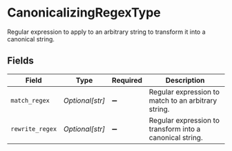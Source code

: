 # CanonicalizingRegexType

Regular expression to apply to an arbitrary string to transform it into a canonical string.


## Fields

| Field                                                    | Type                                                     | Required                                                 | Description                                              |
| -------------------------------------------------------- | -------------------------------------------------------- | -------------------------------------------------------- | -------------------------------------------------------- |
| `match_regex`                                            | *Optional[str]*                                          | :heavy_minus_sign:                                       | Regular expression to match to an arbitrary string.      |
| `rewrite_regex`                                          | *Optional[str]*                                          | :heavy_minus_sign:                                       | Regular expression to transform into a canonical string. |